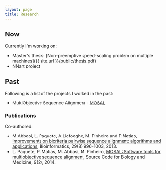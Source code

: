 ```yaml
---
layout: page
title: Research
---
```


## Now

Currently I'm working on:

* Master's thesis: [Non-preemptive speed-scaling problem on multiple machines]({{ site.url }}/public/thesis.pdf)
* NNart project

## Past

Following is a list of the projects I worked in the past:

* MultiObjective Sequence Alignment - [MOSAL](http://mosal.dei.uc.pt)

### Publications

Co-authored:

* M.Abbasi, L. Paquete, A.Liefooghe, M. Pinheiro and P.Matias, [Improvements on bicriteria pairwise sequence alignment: algorithms and applications](http://dx.doi.org/10.1093/bioinformatics/btt098), Bioinformatics, 29(8):996-1003, 2013.
* L. Paquete, P. Matias, M. Abbasi, M. Pinheiro, [MOSAL: Software tools for multiobjective sequence alignment](http://dx.doi.org/10.1186/1751-0473-9-2), Source Code for Biology and Medicine, 9(2), 2014.